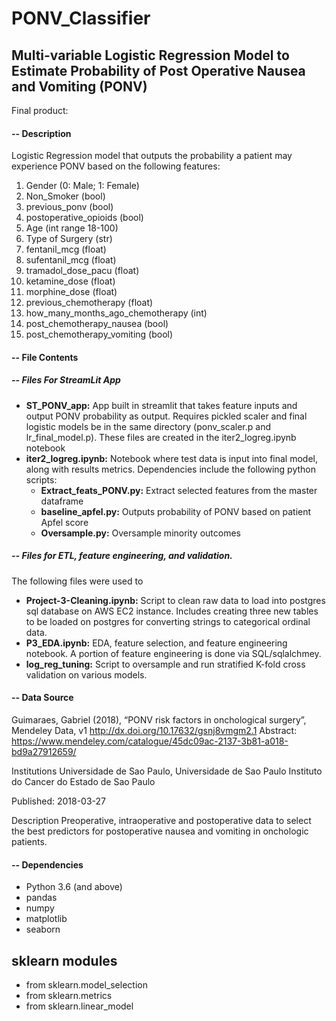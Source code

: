 # PONV_Classifier  
## Multi-variable Logistic Regression Model to Estimate Probability of Post Operative Nausea and Vomiting (PONV)

Final product: 

#### -- Description 
Logistic Regression model that outputs the probability a patient may experience PONV based on the following features:

1. Gender (0: Male; 1: Female)
2. Non_Smoker (bool)
3. previous_ponv (bool)
4. postoperative_opioids (bool)
5. Age (int range 18-100)
6. Type of Surgery (str)
7. fentanil_mcg (float)
8. sufentanil_mcg (float)
9. tramadol_dose_pacu (float)
10. ketamine_dose (float)
11. morphine_dose (float)
12. previous_chemotherapy (float)
13. how_many_months_ago_chemotherapy (int)
14. post_chemotherapy_nausea (bool)
15. post_chemotherapy_vomiting (bool)

#### -- File Contents

##### -- Files For StreamLit App  
- **ST_PONV_app:** App built in streamlit that takes feature inputs and output PONV probability as output. Requires pickled scaler and final logistic models be in the same directory (ponv_scaler.p and lr_final_model.p). These files are created in the iter2_logreg.ipynb notebook
- **iter2_logreg.ipynb:** Notebook where test data is input into final model, along with results metrics. Dependencies include the following python scripts:  
	- **Extract_feats_PONV.py:** Extract selected features from the master dataframe 
	- **baseline_apfel.py:** Outputs probability of PONV based on patient Apfel score
	- **Oversample.py:** Oversample minority outcomes 

##### -- Files for ETL, feature engineering, and validation.
The following files were used to 
- **Project-3-Cleaning.ipynb:** Script to clean raw data to load into postgres sql database on AWS EC2 instance. Includes creating three new tables to be loaded on postgres for converting strings to categorical ordinal data.
- **P3_EDA.ipynb:** EDA, feature selection, and feature engineering notebook. A portion of feature engineering is done via SQL/sqlalchmey.
- **log_reg_tuning:** Script to oversample and run stratified K-fold cross validation on various models. 

#### -- Data Source

Guimaraes, Gabriel (2018), “PONV risk factors in onchological surgery”, Mendeley Data, v1
http://dx.doi.org/10.17632/gsnj8vmgm2.1
Abstract: https://www.mendeley.com/catalogue/45dc09ac-2137-3b81-a018-bd9a27912659/

Institutions
Universidade de Sao Paulo, Universidade de Sao Paulo Instituto do Cancer do Estado de Sao Paulo

Published: 2018-03-27

Description
Preoperative, intraoperative and postoperative data to select the best predictors for postoperative nausea and vomiting in onchologic patients.

#### -- Dependencies  
- Python 3.6 (and above)
- pandas
- numpy
- matplotlib
- seaborn  

## sklearn modules
- from sklearn.model_selection 
- from sklearn.metrics 
- from sklearn.linear_model 
